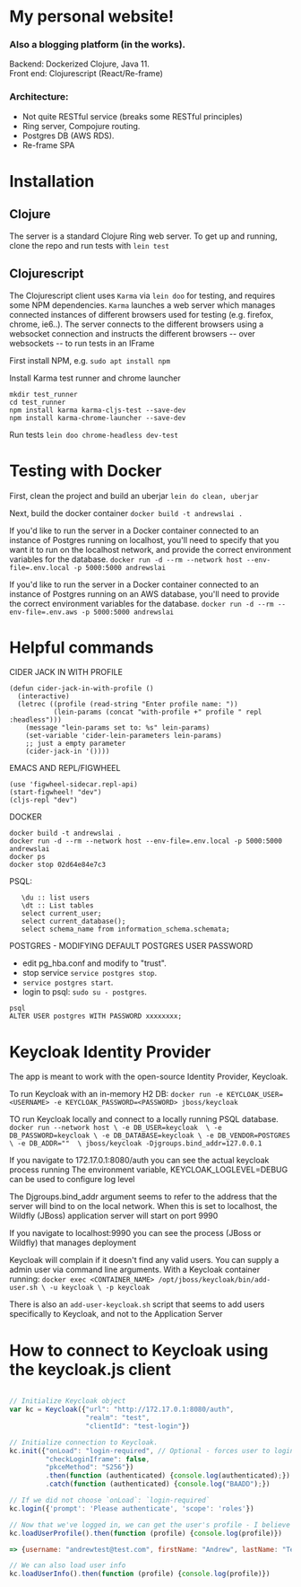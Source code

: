 # My personal website!  
### Also a blogging platform (in the works). 

  Backend: Dockerized Clojure, Java 11.  
Front end: Clojurescript (React/Re-frame)
  
  
### Architecture: 
- Not quite RESTful service (breaks some RESTful principles)
- Ring server, Compojure routing. 
- Postgres DB (AWS RDS). 
- Re-frame SPA


# Installation
## Clojure
The server is a standard Clojure Ring web server.
To get up and running, clone the repo and run tests with `lein test`

## Clojurescript
The Clojurescript client uses `Karma` via `lein doo` for testing, and requires
some NPM dependencies. `Karma` launches a web server which manages connected
instances of different browsers used for testing (e.g. firefox, chrome, ie6..).
The server connects to the different browsers using a websocket connection and
instructs the different browsers -- over websockets -- to run tests in an IFrame

First install NPM, e.g. `sudo apt install npm`

Install Karma test runner and chrome launcher
```
mkdir test_runner
cd test_runner
npm install karma karma-cljs-test --save-dev
npm install karma-chrome-launcher --save-dev
```

Run tests
`lein doo chrome-headless dev-test`

# Testing with Docker
First, clean the project and build an uberjar `lein do clean, uberjar`

Next, build the docker container `docker build -t andrewslai .`

If you'd like to run the server in a Docker container connected to an instance
of Postgres running on localhost, you'll need to specify that you want it to run
on the localhost network, and provide the correct environment variables for the
database.
`docker run -d --rm --network host --env-file=.env.local -p 5000:5000 andrewslai`

If you'd like to run the server in a Docker container connected to an instance
of Postgres running on an AWS database, you'll need to provide the correct
environment variables for the database.
`docker run -d --rm --env-file=.env.aws -p 5000:5000 andrewslai`

# Helpful commands

CIDER JACK IN WITH PROFILE
```
(defun cider-jack-in-with-profile ()
  (interactive)
  (letrec ((profile (read-string "Enter profile name: "))
           (lein-params (concat "with-profile +" profile " repl :headless")))
    (message "lein-params set to: %s" lein-params)
    (set-variable 'cider-lein-parameters lein-params)
    ;; just a empty parameter
    (cider-jack-in '())))
```

EMACS AND REPL/FIGWHEEL
```
(use 'figwheel-sidecar.repl-api)
(start-figwheel! "dev")
(cljs-repl "dev")
```

DOCKER
```
docker build -t andrewslai .
docker run -d --rm --network host --env-file=.env.local -p 5000:5000 andrewslai
docker ps
docker stop 02d64e84e7c3
```

PSQL:

```
   \du :: list users
   \dt :: List tables
   select current_user;
   select current_database();
   select schema_name from information_schema.schemata;
```

POSTGRES - MODIFYING DEFAULT POSTGRES USER PASSWORD

- edit pg_hba.conf and modify to "trust". 
- stop service `service postgres stop`. 
- `service postgres start`. 
- login to psql: `sudo su - postgres`. 
```
psql
ALTER USER postgres WITH PASSWORD xxxxxxxx;
```

# Keycloak Identity Provider
The app is meant to work with the open-source Identity Provider, Keycloak. 

To run Keycloak with an in-memory H2 DB: 
`docker run -e KEYCLOAK_USER=<USERNAME> -e KEYCLOAK_PASSWORD=<PASSWORD> jboss/keycloak`

TO run Keycloak locally and connect to a locally running PSQL database.  
`docker run --network host \
            -e DB_USER=keycloak  \
            -e DB_PASSWORD=keycloak \
            -e DB_DATABASE=keycloak \
            -e DB_VENDOR=POSTGRES \
            -e DB_ADDR=""  \
            jboss/keycloak -Djgroups.bind_addr=127.0.0.1`

If you navigate to 172.17.0.1:8080/auth you can see the actual keycloak process
running The environment variable, KEYCLOAK_LOGLEVEL=DEBUG can be used to
configure log level


The Djgroups.bind_addr argument seems to refer to the address that the server
will bind to on the local network. When this is set to localhost, the Wildfly
(JBoss) application server will start on port 9990


If you navigate to localhost:9990 you can see the process (JBoss or Wildfly)
that manages deployment

Keycloak will complain if it doesn't find any valid users. You can supply a
admin user via command line arguments. With a Keycloak container running:
`docker exec <CONTAINER_NAME> /opt/jboss/keycloak/bin/add-user.sh \
        -u keycloak \
        -p keycloak`

There is also an `add-user-keycloak.sh` script that seems to add users
specifically to Keycloak, and not to the Application Server




# How to connect to Keycloak using the keycloak.js client


``` javascript

// Initialize Keycloak object
var kc = Keycloak({"url": "http://172.17.0.1:8080/auth",
                   "realm": "test", 
                   "clientId": "test-login"})

// Initialize connection to Keycloak.
kc.init({"onLoad": "login-required", // Optional - forces user to login at init time
         "checkLoginIframe": false,
         "pkceMethod": "S256"})
         .then(function (authenticated) {console.log(authenticated);})
         .catch(function (authenticated) {console.log("BAADD");})

// If we did not choose `onLoad`: `login-required`
kc.login({'prompt': 'Please authenticate', 'scope': 'roles'})

// Now that we've logged in, we can get the user's profile - I believe this also loads kc.token and kc.idToken, which are the JWTs used to access Keycloak
kc.loadUserProfile().then(function (profile) {console.log(profile)})

=> {username: "andrewtest@test.com", firstName: "Andrew", lastName: "Test", email: "andrewtest@test.com", emailVerified: false, …}attributes: {}email: "andrewtest@test.com"emailVerified: falsefirstName: "Andrew"lastName: "Test"username: "andrewtest@test.com"__proto__: Object

// We can also load user info
kc.loadUserInfo().then(function (profile) {console.log(profile)})

```

